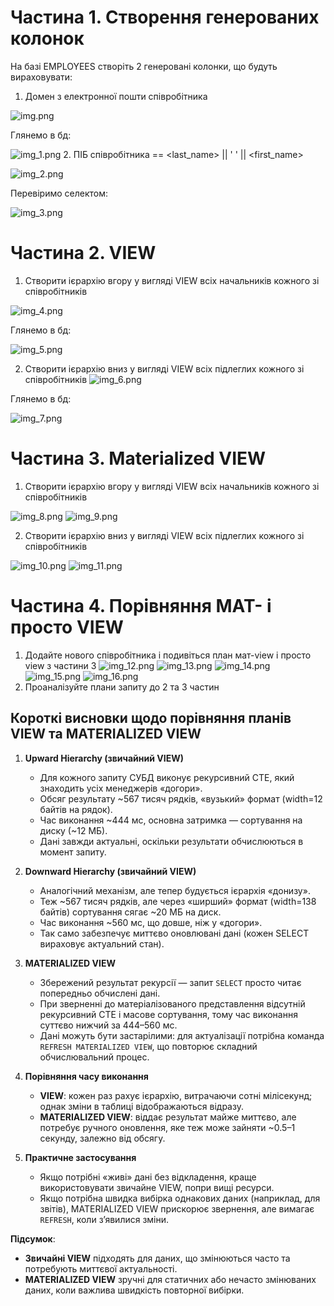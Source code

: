 # Частина 1. Створення генерованих колонок
На базі EMPLOYEES створіть 2 генеровані колонки, що будуть вираховувати:
1. Домен з електронної пошти співробітника

![img.png](images/img.png)

Глянемо в бд:

![img_1.png](images/img_1.png)
2. ПІБ співробітника == <last_name> || ' ' || <first_name>

![img_2.png](images/img_2.png)

Перевіримо селектом:

![img_3.png](images/img_3.png)

# Частина 2. VIEW
1. Створити ієрархію вгору у вигляді VIEW всіх начальників кожного зі співробітників

![img_4.png](images/img_4.png)

Глянемо в бд:

![img_5.png](images/img_5.png)

2. Створити ієрархію вниз у вигляді VIEW всіх підлеглих кожного зі співробітників
![img_6.png](images/img_6.png)

Глянемо в бд:

![img_7.png](images/img_7.png)

# Частина 3. Materialized VIEW
1. Створити ієрархію вгору у вигляді VIEW всіх начальників кожного зі співробітників

![img_8.png](images/img_8.png)
![img_9.png](images/img_9.png)

2. Створити ієрархію вниз у вигляді VIEW всіх підлеглих кожного зі співробітників

![img_10.png](images/img_10.png)
![img_11.png](images/img_11.png)

# Частина 4. Порівняння MAT- і просто VIEW
1. Додайте нового співробітника і подивіться план мат-view і просто view з частини 3
![img_12.png](images/img_12.png)
![img_13.png](images/img_13.png)
![img_14.png](images/img_14.png)
![img_15.png](images/img_15.png)
![img_16.png](images/img_16.png)
2. Проаналізуйте плани запиту до 2 та 3 частин
## Короткі висновки щодо порівняння планів VIEW та MATERIALIZED VIEW

1. **Upward Hierarchy (звичайний VIEW)**
    - Для кожного запиту СУБД виконує рекурсивний CTE, який знаходить усіх менеджерів «догори».
    - Обсяг результату ~567 тисяч рядків, «вузький» формат (width=12 байтів на рядок).
    - Час виконання ~444 мс, основна затримка — сортування на диску (~12 МБ).
    - Дані завжди актуальні, оскільки результати обчислюються в момент запиту.

2. **Downward Hierarchy (звичайний VIEW)**
    - Аналогічний механізм, але тепер будується ієрархія «донизу».
    - Теж ~567 тисяч рядків, але через «ширший» формат (width=138 байтів) сортування сягає ~20 МБ на диск.
    - Час виконання ~560 мс, що довше, ніж у «догори».
    - Так само забезпечує миттєво оновлювані дані (кожен SELECT вираховує актуальний стан).

3. **MATERIALIZED VIEW**
    - Збережений результат рекурсії — запит `SELECT` просто читає попередньо обчислені дані.
    - При зверненні до матеріалізованого представлення відсутній рекурсивний CTE і масове сортування, тому час виконання суттєво нижчий за 444–560 мс.
    - Дані можуть бути застарілими: для актуалізації потрібна команда `REFRESH MATERIALIZED VIEW`, що повторює складний обчислювальний процес.

4. **Порівняння часу виконання**
    - **VIEW**: кожен раз рахує ієрархію, витрачаючи сотні мілісекунд; однак зміни в таблиці відображаються відразу.
    - **MATERIALIZED VIEW**: віддає результат майже миттєво, але потребує ручного оновлення, яке теж може зайняти ~0.5–1 секунду, залежно від обсягу.

5. **Практичне застосування**
    - Якщо потрібні «живі» дані без відкладення, краще використовувати звичайне VIEW, попри вищі ресурси.
    - Якщо потрібна швидка вибірка однакових даних (наприклад, для звітів), MATERIALIZED VIEW прискорює звернення, але вимагає `REFRESH`, коли з’явилися зміни.

**Підсумок**:
- **Звичайні VIEW** підходять для даних, що змінюються часто та потребують миттєвої актуальності.
- **MATERIALIZED VIEW** зручні для статичних або нечасто змінюваних даних, коли важлива швидкість повторної вибірки.



